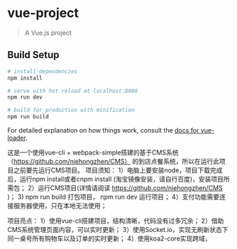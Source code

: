 # vue-project

> A Vue.js project

## Build Setup

``` bash
# install dependencies
npm install

# serve with hot reload at localhost:8080
npm run dev

# build for production with minification
npm run build
```

For detailed explanation on how things work, consult the [docs for vue-loader](http://vuejs.github.io/vue-loader).

这是一个使用vue-cli + webpack-simple搭建的基于CMS系统（https://github.com/niehongzhen/CMS） 的到店点餐系统，所以在运行此项目之前要先运行CMS项目。
项目须知：
1）电脑上要安装node，项目下载完成后，运行npm install或者cnpm install (淘宝镜像安装，请自行百度)，安装项目所需包；
2）运行CMS项目(详情请阅读 https://github.com/niehongzhen/CMS )；
3) npm run build 打包项目，
   npm run dev 运行项目；
4）支付功能需要连接服务器使用，只在本地无法使用；

项目亮点：
1）使用vue-cli搭建项目，结构清晰，代码没有过多冗余；
2）借助CMS系统管理页面内容，可以实时更新；
3）使用Socket.io，实现无刷新状态下同一桌号所有购物车以及订单的实时更新；
4）使用koa2-core实现跨域，


